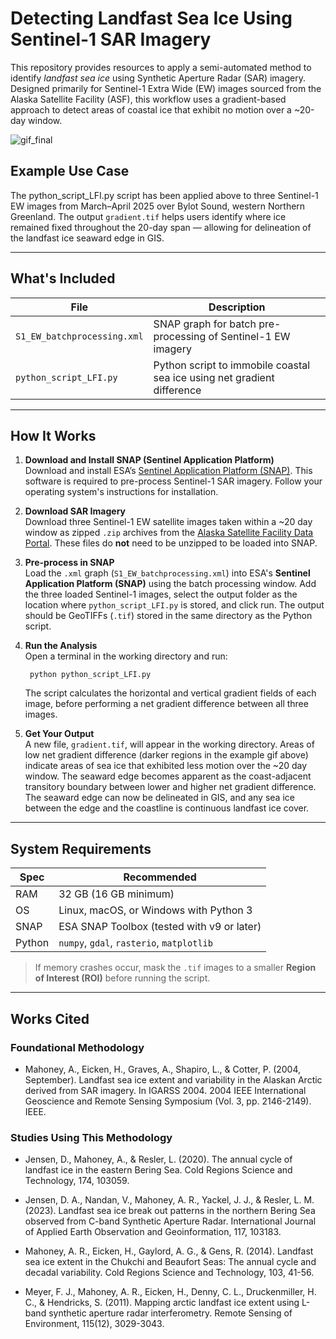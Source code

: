 
# Detecting Landfast Sea Ice Using Sentinel-1 SAR Imagery

This repository provides resources to apply a semi-automated method to identify *landfast sea ice* using Synthetic Aperture Radar (SAR) imagery. Designed primarily for Sentinel-1 Extra Wide (EW) images sourced from the Alaska Satellite Facility (ASF), this workflow uses a gradient-based approach to detect areas of coastal ice that exhibit no motion over a ~20-day window.

![gif_final](https://github.com/user-attachments/assets/74ce4433-8885-414d-944e-de6230352f10)


## Example Use Case

The python_script_LFI.py script has been applied above to three Sentinel-1 EW images from March–April 2025 over Bylot Sound, western Northern Greenland. The output `gradient.tif` helps users identify where ice remained fixed throughout the 20-day span — allowing for delineation of the landfast ice seaward edge in GIS.  

---

## What's Included

| File | Description |
|------|-------------|
| `S1_EW_batchprocessing.xml` | SNAP graph for batch pre-processing of Sentinel-1 EW imagery |
| `python_script_LFI.py` | Python script to immobile coastal sea ice using net gradient difference |

---

## How It Works

1. **Download and Install SNAP (Sentinel Application Platform)**  
   Download and install ESA’s [Sentinel Application Platform (SNAP)](https://step.esa.int/main/download/). This software is required to pre-process Sentinel-1 SAR imagery. Follow your operating system's instructions for installation.

2. **Download SAR Imagery**  
   Download three Sentinel-1 EW satellite images taken within a ~20 day window as zipped `.zip` archives from the [Alaska Satellite Facility Data Portal](https://search.asf.alaska.edu/). These files do **not** need to be unzipped to be loaded into SNAP.

3. **Pre-process in SNAP**  
   Load the `.xml` graph (`S1_EW_batchprocessing.xml`) into ESA's **Sentinel Application Platform (SNAP)** using the batch processing window. Add the three loaded Sentinel-1 images, select the output folder as the location where `python_script_LFI.py` is stored, and click run. The output should be GeoTIFFs (`.tif`) stored in the same directory as the Python script.

4. **Run the Analysis**  
   Open a terminal in the working directory and run:

        python python_script_LFI.py

   The script calculates the horizontal and vertical gradient fields of each image, before performing a net gradient difference between all three images. 

6. **Get Your Output**  
   A new file, `gradient.tif`, will appear in the working directory. Areas of low net gradient difference (darker regions in the example gif above) indicate areas of sea ice that exhibited less motion over the ~20 day window. The seaward edge becomes apparent as the coast-adjacent transitory boundary between lower and higher net gradient difference. The seaward edge can now be delineated in GIS, and any sea ice between the edge and the coastline is continuous landfast ice cover. 

---

## System Requirements

| Spec | Recommended |
|------|-------------|
| RAM  | 32 GB (16 GB minimum) |
| OS   | Linux, macOS, or Windows with Python 3 |
| SNAP | ESA SNAP Toolbox (tested with v9 or later) |
| Python | `numpy`, `gdal`, `rasterio`, `matplotlib` |

> If memory crashes occur, mask the `.tif` images to a smaller **Region of Interest (ROI)** before running the script.

---

## Works Cited

### Foundational Methodology

- Mahoney, A., Eicken, H., Graves, A., Shapiro, L., & Cotter, P. (2004, September). Landfast sea ice extent and variability in the Alaskan Arctic derived from SAR imagery. In IGARSS 2004. 2004 IEEE International Geoscience and Remote Sensing Symposium (Vol. 3, pp. 2146-2149). IEEE.

### Studies Using This Methodology
- Jensen, D., Mahoney, A., & Resler, L. (2020). The annual cycle of landfast ice in the eastern Bering Sea. Cold Regions Science and Technology, 174, 103059.

- Jensen, D. A., Nandan, V., Mahoney, A. R., Yackel, J. J., & Resler, L. M. (2023). Landfast sea ice break out patterns in the northern Bering Sea observed from C-band Synthetic Aperture Radar. International Journal of Applied Earth Observation and Geoinformation, 117, 103183.
  
- Mahoney, A. R., Eicken, H., Gaylord, A. G., & Gens, R. (2014). Landfast sea ice extent in the Chukchi and Beaufort Seas: The annual cycle and decadal variability. Cold Regions Science and Technology, 103, 41-56.

- Meyer, F. J., Mahoney, A. R., Eicken, H., Denny, C. L., Druckenmiller, H. C., & Hendricks, S. (2011). Mapping arctic landfast ice extent using L-band synthetic aperture radar interferometry. Remote Sensing of Environment, 115(12), 3029-3043.





